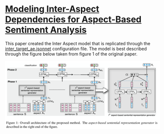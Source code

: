 # [Modeling Inter-Aspect Dependencies for Aspect-Based Sentiment Analysis](https://www.aclweb.org/anthology/N18-2043)
This paper created the Inter Aspect model that is replicated through the [inter_target_ae.jsonnet](./inter_target_ae.jsonnet) configuration file. The model is best described through the figure below taken from figure 1 of the original paper.

![alt text](./Inter%20Aspect.png "Inter Aspect architecture")
